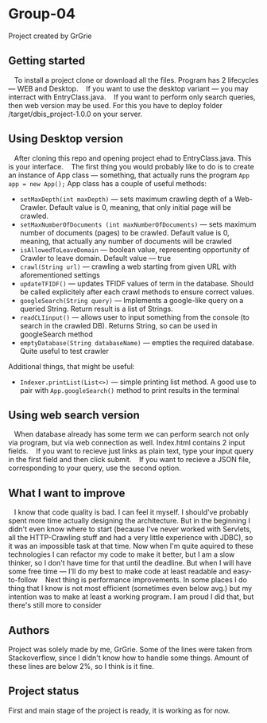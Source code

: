 # Group-04
Project created by GrGrie

## Getting started

&nbsp;&nbsp; To install a project clone or download all the files. Program has 2 lifecycles — WEB and Desktop.
&nbsp;&nbsp; If you want to use the desktop variant — you may interract with EntryClass.java.
&nbsp;&nbsp; If you want to perform only search queries, then web version may be used. For this you have to deploy folder /target/dbis_project-1.0.0 on your server.

## Using Desktop version

&nbsp;&nbsp; After cloning this repo and opening project ehad to EntryClass.java. This is your interface. 
&nbsp;&nbsp; The first thing you would probably like to do is to create an instance of App class — something, that actually runs the program
`App app = new App();`
App class has a couple of useful methods:
 * `setMaxDepth(int maxDepth)` — sets maximum crawling depth of a Web-Crawler. Default value is 0, meaning, that only initial page will be crawled.
 * `setMaxNumberOfDocuments (int maxNumberOfDocuments)` — sets maximum number of documents (pages) to be crawled. Default value is 0, meaning, that actually any number of documents will be crawled
 * `isAllowedToLeaveDomain` — boolean value, representing opportunity of Crawler to leave domain. Default value — true
 * `crawl(String url)` — crawling a web starting from given URL with aforementioned settings
 * `updateTFIDF()` — updates TFIDF values of term in the database. Should be called explicitely after each crawl methods to ensure correct values.
 * `googleSearch(String query)` —  Implements a google-like query on a queried String. Return result is a list of Strings.
 * `readCLIinput()` — allows user to input something from the console (to search in the crawled DB). Returns String, so can be used in googleSearch method
 * `emptyDatabase(String databaseName)` — empties the required database. Quite useful to test crawler

Additional things, that might be useful:
 * `Indexer.printList(List<>)` — simple printing list method. A good use to pair with `App.googleSearch()` method to print results in the terminal

## Using web search version

&nbsp;&nbsp; When database already has some term we can perform search not only via program, but via web connection as well. Index.html contains 2 input fields.
&nbsp;&nbsp; If you want to recieve just links as plain text, type your input query in the first field and then click submit.
&nbsp;&nbsp; If you want to recieve a JSON file, corresponding to your query, use the second option.

## What I want to improve
&nbsp;&nbsp; I know that code quality is bad. I can feel it myself. I should've probably spent more time actually designing the architecture. But in the beginning I didn't even know where to start (because I've never worked with Servlets, all the HTTP-Crawling stuff and had a very little experience with JDBC), so it was an impossible task at that time. Now when I'm quite aquired to these technologies I can refactor my code to make it better, but I am a slow thinker, so I don't have time for that until the deadline. But when I will have some free time — I'll do my best to make code at least readable and easy-to-follow
&nbsp;&nbsp; Next thing is performance improvements. In some places I do thing that I know is not most efficient (sometimes even below avg.) but my intention was to make at least a working program. I am proud I did that, but there's still more to consider

## Authors
Project was solely made by me, GrGrie. Some of the lines were taken from Stackoverflow, since I didn't know how to handle some things. Amount of these lines are below 2%, so I think is it fine.

## Project status
First and main stage of the project is ready, it is working as for now.